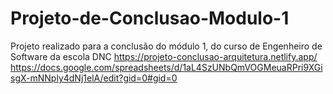 # Projeto-de-Conclusao-Modulo-1
Projeto realizado para a conclusão do módulo 1, do curso de Engenheiro de Software da escola DNC
https://projeto-conclusao-arquitetura.netlify.app/
https://docs.google.com/spreadsheets/d/1aL4SzUNbQmVOGMeuaRPri9XGisgX-mNNply4dNj1elA/edit?gid=0#gid=0
